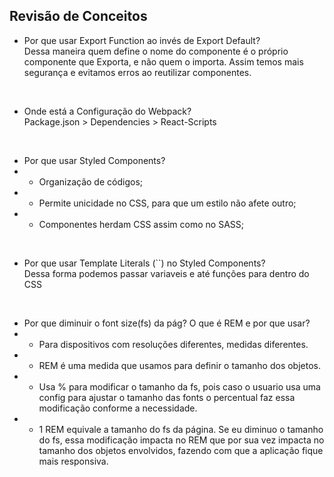 ## Revisão de Conceitos

 - Por que usar Export Function ao invés de Export Default? <br>
 Dessa maneira quem define o nome do componente é o próprio componente que Exporta, e não quem o importa. Assim temos mais segurança e evitamos erros ao reutilizar componentes.

 <br>

 - Onde está a Configuração do Webpack? <br>
 Package.json > Dependencies > React-Scripts

<br>

- Por que usar Styled Components? <br>
- - Organização de códigos;
- - Permite unicidade no CSS, para que um estilo não afete outro;
- - Componentes herdam CSS assim como no SASS;

<br>

- Por que usar Template Literals (``) no Styled Components? <br>
Dessa forma podemos passar variaveis e até funções para dentro do CSS

<br>

- Por que diminuir o font size(fs) da pág? O que é REM e por que usar?<br>
- - Para dispositivos com resoluções diferentes, medidas diferentes.
- - REM é uma medida que usamos para definir o tamanho dos objetos.
- - Usa % para modificar o tamanho da fs, pois caso o usuario usa uma config para ajustar o tamanho das fonts o percentual faz essa modificação conforme a necessidade.
- - 1 REM equivale a tamanho do fs da página. Se eu diminuo o tamanho do fs, essa modificação impacta no REM que por sua vez impacta no tamanho dos objetos envolvidos, fazendo com que a aplicação fique mais responsiva.


